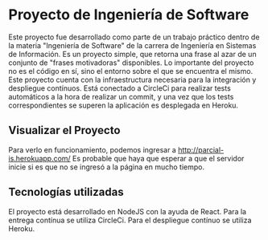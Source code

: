 # Proyecto de Ingeniería de Software

Este proyecto fue desarrollado como parte de un trabajo práctico dentro de la materia "Ingeniería de Software" de la carrera de Ingeniería en Sistemas de Información.
Es un proyecto simple, que retorna una frase al azar de un conjunto de "frases motivadoras" disponibles.
Lo importante del proyecto no es el código en sí, sino el entorno sobre el que se encuentra el mismo. Este proyecto cuenta con la infraestructura necesaria para la integración y despliegue contínuos. Está conectado a CircleCi para realizar tests automáticos a la hora de realizar un commit, y una vez que los tests correspondientes se superen la aplicación es desplegada en Heroku.

## Visualizar el Proyecto
Para verlo en funcionamiento, podemos ingresar a http://parcial-is.herokuapp.com/
Es probable que haya que esperar a que el servidor inicie si es que no se ingresó a la página en mucho tiempo.

## Tecnologías utilizadas
El proyecto está desarrollado en NodeJS con la ayuda de React.
Para la entrega contínua se utiliza CircleCi.
Para el despliegue contínuo se utiliza Heroku.
